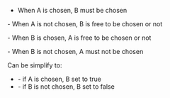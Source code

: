- When A is chosen, B must be chosen

- When A is not chosen, B is free to be chosen or not

- When B is chosen, A is free to be chosen or not

- When B is not chosen, A must not be chosen

Can be simplify to:

- - if A is chosen, B set to true
- - if B is not chosen, B set to false